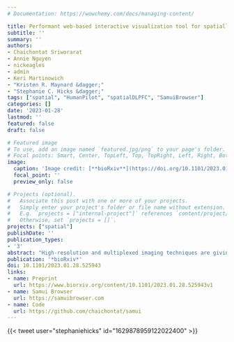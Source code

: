 ```yaml
---
# Documentation: https://wowchemy.com/docs/managing-content/

title: Performant web-based interactive visualization tool for spatially-resolved transcriptomics experiments
subtitle: ''
summary: ''
authors:
- Chaichontat Sriworarat
- Annie Nguyen
- nickeagles
- admin
- Keri Martinowich
- "Kristen R. Maynard &dagger;"
- "Stephanie C. Hicks &dagger;"
tags: ["spatial", "HumanPilot", "spatialDLPFC", "SamuiBrowser"]
categories: []
date: '2023-01-28'
lastmod: ''
featured: false
draft: false

# Featured image
# To use, add an image named `featured.jpg/png` to your page's folder.
# Focal points: Smart, Center, TopLeft, Top, TopRight, Left, Right, BottomLeft, Bottom, BottomRight.
image:
  caption: 'Image credit: [**bioRxiv**](https://doi.org/10.1101/2023.01.28.525943)'
  focal_point: ''
  preview_only: false

# Projects (optional).
#   Associate this post with one or more of your projects.
#   Simply enter your project's folder or file name without extension.
#   E.g. `projects = ["internal-project"]` references `content/project/deep-learning/index.md`.
#   Otherwise, set `projects = []`.
projects: ["spatial"]
publishDate: ''
publication_types:
- '3'
abstract: "High-resolution and multiplexed imaging techniques are giving us an increasingly detailed observation of a biological system. However, sharing, exploring, and customizing the visualization of large multidimensional images can be a challenge. Here, we introduce Samui, a performant and interactive image visualization tool that runs completely in the web browser. Samui is specifically designed for fast image visualization and annotation and enables users to browse through large images and their selected features within seconds of receiving a link. We demonstrate the broad utility of Samui with images generated with two platforms: Vizgen MERFISH and 10x Genomics Visium Spatial Gene Expression. Samui along with example datasets is available at https://samuibrowser.com."
publication: '*bioRxiv*'
doi: 10.1101/2023.01.28.525943
links:
- name: Preprint
  url: https://www.biorxiv.org/content/10.1101/2023.01.28.525943v1
- name: Samui Browser
  url: https://samuibrowser.com
- name: Code
  url: https://github.com/chaichontat/samui
---
```


{{< tweet user="stephaniehicks" id="1629878959122022400" >}}
